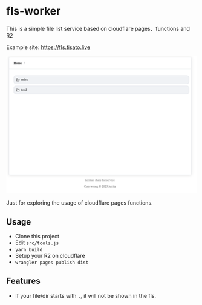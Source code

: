# fls-worker

This is a simple file list service based on cloudflare pages、functions and R2

Example site: https://fls.tisato.live

![](./img/show.png)

Just for exploring the usage of cloudflare pages functions.

## Usage

- Clone this project
- Edit `src/tools.js`
- `yarn build`
- Setup your R2 on cloudflare
- `wrangler pages publish dist`


## Features

- If your file/dir starts with `.`, it will not be shown in the fls.